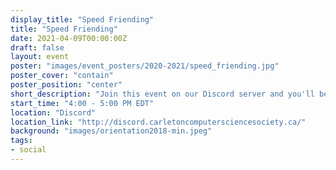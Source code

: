 ```yaml
---
display_title: "Speed Friending"
title: "Speed Friending"
date: 2021-04-09T00:00:00Z
draft: false
layout: event
poster: "images/event_posters/2020-2021/speed_friending.jpg"
poster_cover: "contain"
poster_position: "center"
short_description: "Join this event on our Discord server and you'll be randomly shuffled into a new group conversation every few minutes."
start_time: "4:00 - 5:00 PM EDT"
location: "Discord"
location_link: "http://discord.carletoncomputersciencesociety.ca/"
background: "images/orientation2018-min.jpeg"
tags:
- social
---
```

